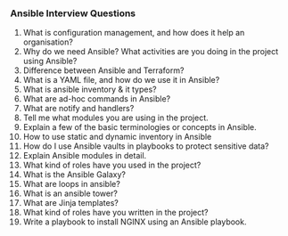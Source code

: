 ### Ansible Interview Questions 

1. What is configuration management, and how does it help an organisation?
2. Why do we need Ansible? What activities are you doing in the project using Ansible?
3. Difference between Ansible and Terraform?
4. What is a YAML file, and how do we use it in Ansible?
5. What is ansible inventory & it types?
6. What are ad-hoc commands in Ansible?
7. What are notify and handlers?
8. Tell me what modules you are using in the project.
9. Explain a few of the basic terminologies or concepts in Ansible.
10. How to use static and dynamic inventory in Ansible
11. How do I use Ansible vaults in playbooks to protect sensitive data?
12. Explain Ansible modules in detail.
13. What kind of roles have you used in the project?
14. What is the Ansible Galaxy?
15. What are loops in ansible?
16. What is an ansible tower?
17. What are Jinja templates?
18. What kind of roles have you written in the project?
19. Write a playbook to install NGINX using an Ansible playbook.
